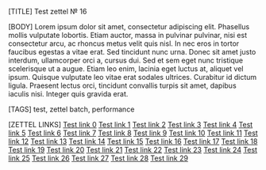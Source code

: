 [TITLE]
Test zettel № 16

[BODY]
Lorem ipsum dolor sit amet, consectetur adipiscing elit. 
Phasellus mollis vulputate lobortis. Etiam auctor, massa in pulvinar 
pulvinar, nisi est consectetur arcu, ac rhoncus metus velit quis nisl. 
In nec eros in tortor faucibus egestas a vitae erat. Sed tincidunt nunc 
urna. Donec sit amet justo interdum, ullamcorper orci a, cursus dui. 
Sed et sem eget nunc tristique scelerisque ut a augue. 
Etiam leo enim, lacinia eget luctus at, aliquet vel ipsum. 
Quisque vulputate leo vitae erat sodales ultrices. Curabitur id dictum 
ligula. Praesent lectus orci, tincidunt convallis turpis sit amet, dapibus 
iaculis nisi. Integer quis gravida erat. 

[TAGS]
test, zettel batch, performance

[ZETTEL LINKS]
[Test link 0](17.md)
[Test link 1](24.md)
[Test link 2](17.md)
[Test link 3](8.md)
[Test link 4](29.md)
[Test link 5](5.md)
[Test link 6](12.md)
[Test link 7](19.md)
[Test link 8](9.md)
[Test link 9](29.md)
[Test link 10](20.md)
[Test link 11](21.md)
[Test link 12](20.md)
[Test link 13](17.md)
[Test link 14](15.md)
[Test link 15](11.md)
[Test link 16](9.md)
[Test link 17](3.md)
[Test link 18](7.md)
[Test link 19](12.md)
[Test link 20](29.md)
[Test link 21](21.md)
[Test link 22](11.md)
[Test link 23](19.md)
[Test link 24](25.md)
[Test link 25](22.md)
[Test link 26](6.md)
[Test link 27](19.md)
[Test link 28](17.md)
[Test link 29](5.md)
